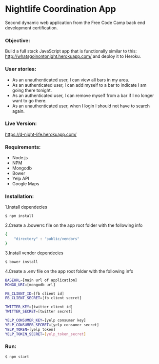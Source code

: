 # Nightlife Coordination App

Second dynamic web application from the Free Code Camp back end development certification.

### Objective: 
Build a full stack JavaScript app that is functionally similar to 
this: http://whatsgoinontonight.herokuapp.com/ and deploy it to Heroku.

### User stories: 

  - As an unauthenticated user, I can view all bars in my area.
  - As an authenticated user, I can add myself to a bar to indicate I am going there tonight.
  - As an authenticated user, I can remove myself from a bar if I no longer want to go there.
  - As an unauthenticated user, when I login I should not have to search again.

### Live Version:
https://d-night-life.herokuapp.com/

### Requirements:
- Node.js
- NPM
- Mongodb
- Bower
- Yelp API
- Google Maps

### Installation:

1.Install dependecies 

```sh
$ npm install
```

2.Create a .bowerrc file on the app root folder with the following info

```sh
{
    "directory" : "public/vendors"
}
```
3.Install vendor dependecies

```sh
$ bower install
```

4.Create a .env file on the app root folder with the following info

```sh
BASEURL=[main url of application]
MONGO_URI=[mongodb url]

FB_CLIENT_ID=[fb client id]
FB_CLIENT_SECRET=[fb client secret]

TWITTER_KEY=[twitter client id]
TWITTER_SECRET=[twitter secret]

YELP_CONSUMER_KEY=[yelp consumer key]
YELP_CONSUMER_SECRET=[yelp consumer secret]
YELP_TOKEN=[yelp token]
YELP_TOKEN_SECRET=[yelp_token_secret]

```
### Run:

```sh
$ npm start
```